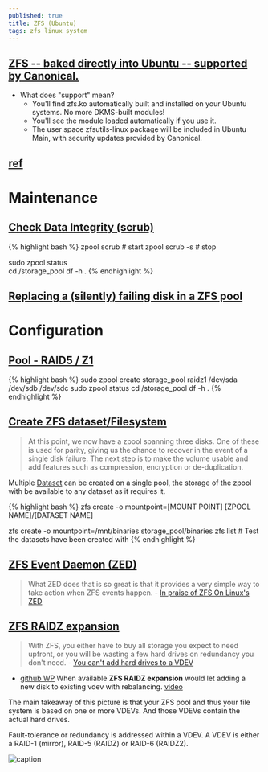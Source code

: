 ```yaml
---
published: true
title: ZFS (Ubuntu)
tags: zfs linux system
---
```

## [ZFS -- baked directly into Ubuntu -- supported by Canonical.](http://blog.dustinkirkland.com/2016/02/zfs-is-fs-for-containers-in-ubuntu-1604.html)
- What does "support" mean?
	- You'll find zfs.ko automatically built and installed on your Ubuntu systems.  No more DKMS-built modules!
    - You'll see the module loaded automatically if you use it.
    - The user space zfsutils-linux package will be included in Ubuntu Main, with security updates provided by Canonical.
    
## [ref](https://wiki.ubuntu.com/Kernel/Reference/ZFS) 

# Maintenance
## [Check Data Integrity (scrub)](https://prefetch.net/blog/index.php/2011/10/15/using-the-zfs-scrub-feature-to-verify-the-integrity-of-your-storage/)
{% highlight bash %}
zpool scrub <rpool>			# start
zpool scrub -s <rpool> 		# stop

sudo zpool status	
cd /storage_pool
df -h .
{% endhighlight %}

## [Replacing a (silently) failing disk in a ZFS pool](https://imil.net/blog/2019/07/02/Replacing-a-silently-failing-disk-in-a-ZFS-pool/)

# Configuration
## [Pool - RAID5 / Z1](https://www.maketecheasier.com/use-zfs-filesystem-ubuntu-linux/)
    
{% highlight bash %}
sudo zpool create storage_pool raidz1 /dev/sda /dev/sdb /dev/sdc
sudo zpool status
cd /storage_pool
df -h .
{% endhighlight %}

## [Create ZFS dataset/Filesystem](https://www.jamescoyle.net/how-to/478-create-a-zfs-volume-on-ubuntu)

> At this point, we now have a zpool spanning three disks. One of these is used for parity, giving us the chance to recover in the event of a single disk failure. The next step is to make the volume usable and add features such as compression, encryption or de-duplication.

Multiple [Dataset](https://www.unixarena.com/2013/07/zfs-datasets-administration-and.html/) can be created on a single pool, the storage of the zpool with be available to any dataset as it requires it.

{% highlight bash %}
zfs create -o mountpoint=[MOUNT POINT] [ZPOOL NAME]/[DATASET NAME]

zfs create -o mountpoint=/mnt/binaries storage_pool/binaries
zfs list   # Test the datasets have been created with
{% endhighlight %}
  
## [ZFS Event Daemon (ZED)](https://zfsonlinux.org/manpages/0.8.4/man8/zed.8.html)
  
> What ZED does that is so great is that it provides a very simple way to take action when ZFS events happen. - [In praise of ZFS On Linux's ZED](https://utcc.utoronto.ca/~cks/space/blog/linux/ZFSZEDPraise)

 
## [ZFS RAIDZ expansion](https://www.reddit.com/r/homelab/comments/83wo88/any_news_on_zfs_raidz_expansion/)
> With ZFS, you either have to buy all storage you expect to need upfront, or you will be wasting a few hard drives on redundancy you don't need. - [You can't add hard drives to a VDEV](https://louwrentius.com/the-hidden-cost-of-using-zfs-for-your-home-nas.html)
  
- [github WP](https://github.com/openzfs/zfs/pull/8853)
When available **ZFS RAIDZ expansion** would let adding a new disk to existing vdev with rebalancing. [video](https://www.youtube.com/watch?v=ZF8V7Tc9G28)

The main takeaway of this picture is that your ZFS pool and thus your file system is based on one or more VDEVs. And those VDEVs contain the actual hard drives.

Fault-tolerance or redundancy is addressed within a VDEV. A VDEV is either a RAID-1 (mirror), RAID-5 (RAIDZ) or RAID-6 (RAIDZ2).

![caption](https://louwrentius.com/static/images/zfs-overview.png)
